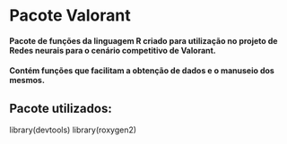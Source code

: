 # Pacote Valorant

#### Pacote de funções da linguagem R criado para utilização no projeto de Redes neurais para o cenário competitivo de Valorant. 
#### Contém funções que facilitam a obtenção de dados e o manuseio dos mesmos.


## Pacote utilizados:
library(devtools)
library(roxygen2)
